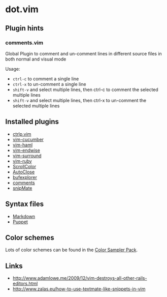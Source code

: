 # dot.vim

## Plugin hints

### comments.vim

Global Plugin to comment and un-comment lines in different source files in
both normal and visual <Shift-V> mode

Usage:

* `ctrl-c` to comment a single line
* `ctrl-x` to un-comment a single line
* `shift-v` and select multiple lines, then ctrl-c to comment the selected multiple lines
* `shift-v` and select multiple lines, then ctrl-x to un-comment the selected multiple lines


## Installed plugins

* [ctrlp.vim](https://github.com/kien/ctrlp.vim)
* [vim-cucumber](http://github.com/tpope/vim-cucumber)
* [vim-haml](http://github.com/tpope/vim-haml)
* [vim-endwise](http://github.com/tpope/vim-endwise)
* [vim-surround](http://github.com/tpope/vim-surround)
* [vim-ruby](http://github.com/vim-ruby/vim-ruby)
* [ScrollColor](http://www.vim.org/scripts/script.php?script_id=1488)
* [AutoClose](http://www.vim.org/scripts/script.php?script_id=2009)
* [bufexplorer](http://www.vim.org/scripts/script.php?script_id=42)
* [comments](http://www.vim.org/scripts/script.php?script_id=1528)
* [snipMate](http://github.com/msanders/snipmate.vim)


## Syntax files

* [Markdown](http://www.vim.org/scripts/script.php?script_id=1242)
* [Puppet](https://github.com/puppetlabs/puppet/tree/master/ext/vim/)


## Color schemes

Lots of color schemes can be found in the
[Color Sampler Pack](http://www.vim.org/scripts/script.php?script_id=625).


## Links

* http://www.adamlowe.me/2009/12/vim-destroys-all-other-rails-editors.html
* http://www.zalas.eu/how-to-use-textmate-like-snippets-in-vim
